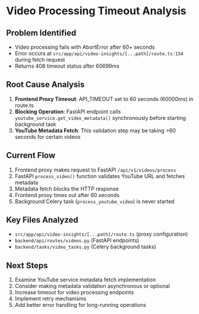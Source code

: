 # Video Processing Timeout Analysis

## Problem Identified
- Video processing fails with AbortError after 60+ seconds
- Error occurs at `src/app/api/video-insights/[...path]/route.ts:154` during fetch request
- Returns 408 timeout status after 60699ms

## Root Cause Analysis
1. **Frontend Proxy Timeout**: API_TIMEOUT set to 60 seconds (60000ms) in route.ts
2. **Blocking Operation**: FastAPI endpoint calls `youtube_service.get_video_metadata()` synchronously before starting background task
3. **YouTube Metadata Fetch**: This validation step may be taking >60 seconds for certain videos

## Current Flow
1. Frontend proxy makes request to FastAPI `/api/v1/videos/process` 
2. FastAPI `process_video()` function validates YouTube URL and fetches metadata
3. Metadata fetch blocks the HTTP response
4. Frontend proxy times out after 60 seconds
5. Background Celery task (`process_youtube_video`) is never started

## Key Files Analyzed
- `src/app/api/video-insights/[...path]/route.ts` (proxy configuration)
- `backend/api/routes/videos.py` (FastAPI endpoints)
- `backend/tasks/video_tasks.py` (Celery background tasks)

## Next Steps
1. Examine YouTube service metadata fetch implementation
2. Consider making metadata validation asynchronous or optional
3. Increase timeout for video processing endpoints
4. Implement retry mechanisms
5. Add better error handling for long-running operations
